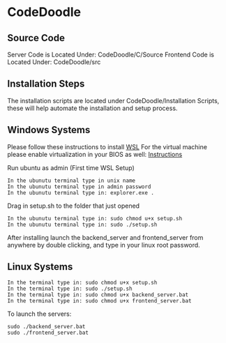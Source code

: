 # CodeDoodle

## Source Code

Server Code is Located Under: CodeDoodle/C/Source
Frontend Code is Located Under: CodeDoodle/src

## Installation Steps

The installation scripts are located under CodeDoodle/Installation Scripts, these will help automate the installation and setup process.

## Windows Systems

Please follow these instructions to install [WSL](https://docs.microsoft.com/en-us/windows/wsl/install-win10)
For the virtual machine please enable virtualization in your BIOS as well: [Instructions](https://support.bluestacks.com/hc/en-us/articles/115003174386-How-to-enable-Virtualization-VT-on-Windows-10-for-BlueStacks-4#%E2%80%9C9%E2%80%9D)

Run ubuntu as admin (First time WSL Setup)

```
In the ubunutu terminal type in unix name
In the ubunutu terminal type in admin password
In the ubunutu terminal type in: explorer.exe .
```

Drag in setup.sh to the folder that just opened

```
In the ubunutu terminal type in: sudo chmod u+x setup.sh
In the ubunutu terminal type in: sudo ./setup.sh
```

After installing launch the backend_server and frontend_server from anywhere by double clicking, and type in your linux root password.

## Linux Systems

```
In the terminal type in: sudo chmod u+x setup.sh
In the terminal type in: sudo ./setup.sh
In the terminal type in: sudo chmod u+x backend_server.bat
In the terminal type in: sudo chmod u+x frontend_server.bat
```

To launch the servers:

```
sudo ./backend_server.bat
sudo ./frontend_server.bat
```
